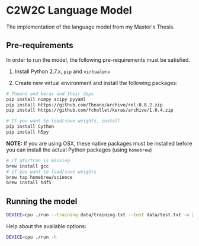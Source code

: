 # C2W2C Language Model

The implementation of the language model from my Master's Thesis.


## Pre-requirements

In order to run the model, the following pre-requirements must be satisfied.

1. Install Python 2.7.x, `pip` and `virtualenv`

2. Create new virtual environment and install the following packages:

```bash
# Theano and keras and their deps
pip install numpy scipy pyyaml
pip install https://github.com/Theano/archive/rel-0.8.2.zip
pip install https://github.com/fchollet/keras/archive/1.0.4.zip

# If you want to load/save weights, install
pip install Cython
pip install h5py
```

**NOTE:** If you are using OSX, these native packages must be installed before you 
can install the actual Python packages (using `homebrew`)
```bash
# if gfortran is missing
brew install gcc 
# if you want to load/save weights
brew tap homebrew/science
brew install hdf5
```  

## Running the model

```bash
DEVICE=cpu ./run --training data/training.txt --test data/test.txt -w 21
```

Help about the available options:
```bash
DEVICE=cpu ./run -h
```

